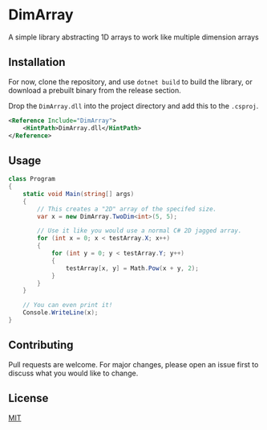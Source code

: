 # DimArray

A simple library abstracting 1D arrays to work like multiple dimension arrays

## Installation

For now, clone the repository, and use `dotnet build` to build the library, or download a prebuilt binary from the release section.

Drop the `DimArray.dll` into the project directory and add this to the `.csproj`.
```xml
<Reference Include="DimArray">
    <HintPath>DimArray.dll</HintPath>
</Reference>
```

## Usage

```csharp
class Program
{
    static void Main(string[] args)
    {
        // This creates a "2D" array of the specifed size.
        var x = new DimArray.TwoDim<int>(5, 5);

        // Use it like you would use a normal C# 2D jagged array.
        for (int x = 0; x < testArray.X; x++)
        {
            for (int y = 0; y < testArray.Y; y++)
            {
                testArray[x, y] = Math.Pow(x + y, 2);
            }
        } 
    }

    // You can even print it!
    Console.WriteLine(x);
}

```

## Contributing
Pull requests are welcome. For major changes, please open an issue first to discuss what you would like to change.

## License
[MIT](https://github.com/samhamnam/DimArray/blob/master/license)